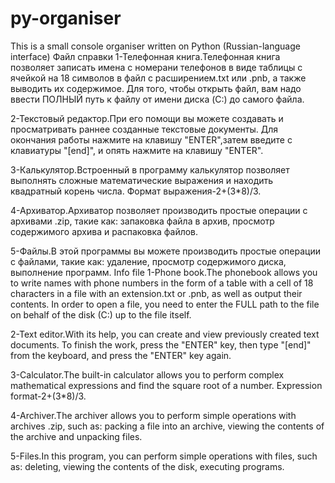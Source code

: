 # py-organiser
This is a small console organiser written on Python (Russian-language interface)
Файл справки
1-Телефонная книга.Телефонная книга позволяет записать имена с номерани телефонов в виде таблицы с ячейкой на 18 символов 
в файл с расширением.txt или .pnb, а также выводить их содержимое. Для того, чтобы открыть файл, вам надо ввести ПОЛНЫЙ путь к файлу от имени диска (C:\) до самого файла.

2-Текстовый редактор.При его помощи вы можете создавать и просматривать раннее созданные текстовые документы. 
Для окончания работы нажмите на клавишу "ENTER",затем введите с клавиатуры "[end]", и опять нажмите на клавишу "ENTER".

3-Калькулятор.Встроенный в программу калькулятор позволяет выполнять сложные математические выражения и находить квадратный корень числа. Формат выражения-2+(3*8)/3.

4-Архиватор.Архиватор позволяет производить простые операции с архивами .zip, такие как: запаковка файла в архив, просмотр содержимого архива и распаковка файлов.

5-Файлы.В этой программы вы можете производить простые операции с файлами, такие как: удаление, просмотр содержимого диска, выполнение программ.
Info file
1-Phone book.The phonebook allows you to write names with phone numbers in the form of a table with a cell of 18 characters in a file with an extension.txt or .pnb, as well as output their contents. In order to open a file, you need to enter the FULL path to the file on behalf of the disk (C:\) up to the file itself.

2-Text editor.With its help, you can create and view previously created text documents. To finish the work, press the "ENTER" key, then type "[end]" from the keyboard, and press the "ENTER" key again.

3-Calculator.The built-in calculator allows you to perform complex mathematical expressions and find the square root of a number. Expression format-2+(3*8)/3.

4-Archiver.The archiver allows you to perform simple operations with archives .zip, such as: packing a file into an archive, viewing the contents of the archive and unpacking files.

5-Files.In this program, you can perform simple operations with files, such as: deleting, viewing the contents of the disk, executing programs.
